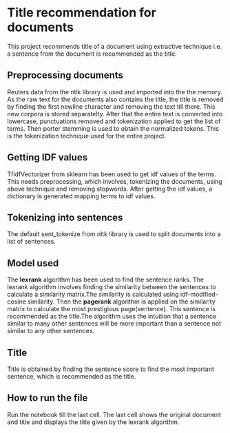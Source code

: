 # Title recommendation for documents
This project recommends title of a document using extractive technique i.e. a sentence from the document is recommended as the title. 
## Preprocessing documents
Reuters data from the ntlk library is used and imported into the the memory. As the raw text for the documents also contains the title, the title is removed by finding the first newline character and removing the text till there. This new corpora is stored separatelty. After that the entire text is converted into lowercase, punctuations removed and tokenization applied to get the list of terms. Then porter stemming is used to obtain the normalized tokens. This is the tokenization technique used for the entire project.
## Getting IDF values
TfidfVectorizer from sklearn has been used to get idf values of the terms. This needs preprocessing, which involves, tokenizing the documents, using above technique and removing stopwords. After getting the idf values, a dictionary is generated mapping terms to idf values.
## Tokenizing into sentences
The default sent_tokenize from nltk library is used to split documents into a list of sentences.
## Model used
The **lexrank** algorithm has been used to find the sentence ranks. The lexrank algorithm involves finding the similarity between the sentences to calculate a similarity
matrix.The similarity is calculated using idf-modified-cosine similarity. Then the **pagerank** algorithm is applied on the similarity matrix to calculate the most prestigious page(sentence). This sentence is recommended as the title.The algorithm uses the intuition that a sentence similar to many other sentences will be more important than a sentence not similar to any other sentences.
## Title
Title is obtained by finding the sentence score to find the most important sentence, which is recommended as the title.
## How to run the file
Run the notebook till the last cell. The last cell shows the original document and title and displays the title given by the lexrank algorithm.
 

